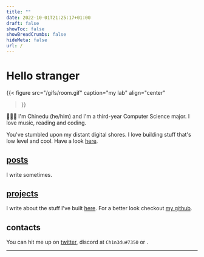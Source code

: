 ```yaml
---
title: ""
date: 2022-10-01T21:25:17+01:00
draft: false
showToc: false
showBreadCrumbs: false
hideMeta: false
url: /
---
```


# Hello stranger

{{< figure
    src="/gifs/room.gif"
    caption="my lab"
    align="center"
>}}

👨🏾‍💻 I'm Chinedu (he/him) and I'm a third-year Computer Science major. I love music, reading and coding.

You've stumbled upon my distant digital shores.
I love building stuff that's low level and cool.
Have a look [here](/projects).

## [posts](/posts/)

I write sometimes.

## [projects](/projects)

I write about the stuff I've built [here](/projects). For a better look checkout [my github](https://github.com/ch1n3du).

<!-- {{< figure src="/stumble_to_desk.gif" caption="live footage of me after class" align="center" >}} -->

## contacts

You can hit me up on [twitter](https://twitter.com/ch1n3du3), discord at `Ch1n3du#7350` or .

----
